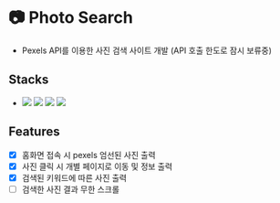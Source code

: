 # 📷 Photo Search

- Pexels API를 이용한 사진 검색 사이트 개발 (API 호출 한도로 잠시 보류중)

## Stacks

- <img src="https://img.shields.io/badge/React-61DAFB?style=flat&logo=React&logoColor=white"/> <img src="https://img.shields.io/badge/Redux-764ABC?style=flat&logo=Redux&logoColor=white"/> <img src="https://img.shields.io/badge/React Router-CA4245?style=flat&logo=React-Router&logoColor=white"/> <img src="https://img.shields.io/badge/Pexels-05A081?style=flat&logo=Pexels&logoColor=white"/>

## Features

- [x] 홈화면 접속 시 pexels 엄선된 사진 출력
- [x] 사진 클릭 시 개별 페이지로 이동 및 정보 출력 
- [x] 검색된 키워드에 따른 사진 출력 
- [ ] 검색한 사진 결과 무한 스크롤
